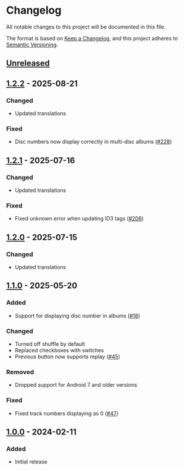 # Changelog
All notable changes to this project will be documented in this file.

The format is based on [Keep a Changelog](https://keepachangelog.com/en/1.1.0/),
and this project adheres to [Semantic Versioning](https://semver.org/spec/v2.0.0.html).

## [Unreleased]

## [1.2.2] - 2025-08-21
### Changed
- Updated translations

### Fixed
- Disc numbers now display correctly in multi-disc albums ([#228])

## [1.2.1] - 2025-07-16
### Changed
- Updated translations

### Fixed
- Fixed unknown error when updating ID3 tags ([#206])

## [1.2.0] - 2025-07-15
### Changed
- Updated translations

## [1.1.0] - 2025-05-20
### Added
- Support for displaying disc number in albums ([#18])

### Changed
- Turned off shuffle by default
- Replaced checkboxes with switches
- Previous button now supports replay ([#45])

### Removed
- Dropped support for Android 7 and older versions

### Fixed
- Fixed track numbers displaying as 0 ([#47])

## [1.0.0] - 2024-02-11
### Added
- Initial release

[#18]: https://github.com/FossifyOrg/Music-Player/issues/18
[#45]: https://github.com/FossifyOrg/Music-Player/issues/45
[#47]: https://github.com/FossifyOrg/Music-Player/issues/47
[#206]: https://github.com/FossifyOrg/Music-Player/issues/206
[#228]: https://github.com/FossifyOrg/Music-Player/issues/228

[Unreleased]: https://github.com/FossifyOrg/Music-Player/compare/1.2.2...HEAD
[1.2.2]: https://github.com/FossifyOrg/Music-Player/compare/1.2.1...1.2.2
[1.2.1]: https://github.com/FossifyOrg/Music-Player/compare/1.2.0...1.2.1
[1.2.0]: https://github.com/FossifyOrg/Music-Player/compare/1.1.0...1.2.0
[1.1.0]: https://github.com/FossifyOrg/Music-Player/compare/1.0.0...1.1.0
[1.0.0]: https://github.com/FossifyOrg/Music-Player/releases/tag/1.0.0
